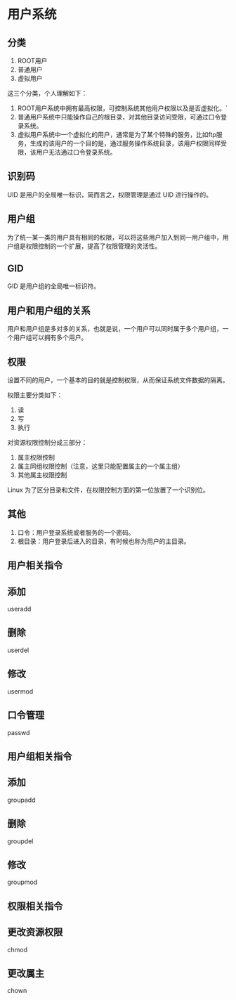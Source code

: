 # 用户系统

## 分类

  1. ROOT用户
  2. 普通用户
  3. 虚拟用户

这三个分类，个人理解如下：

  1. ROOT用户系统中拥有最高权限，可控制系统其他用户权限以及是否虚拟化。`
  2. 普通用户系统中只能操作自己的根目录，对其他目录访问受限，可通过口令登录系统。
  3. 虚拟用户系统中一个虚拟化的用户，通常是为了某个特殊的服务，比如ftp服务，生成的该用户的一个目的是，通过服务操作系统目录，该用户权限同样受限，该用户无法通过口令登录系统。

## 识别码

UID 是用户的全局唯一标识，简而言之，权限管理是通过 UID 进行操作的。

## 用户组

为了统一某一类的用户具有相同的权限，可以将这些用户加入到同一用户组中，用户组是权限控制的一个扩展，提高了权限管理的灵活性。

## GID

GID 是用户组的全局唯一标识符。

## 用户和用户组的关系

用户和用户组是多对多的关系，也就是说，一个用户可以同时属于多个用户组，一个用户组可以拥有多个用户。

## 权限

设置不同的用户，一个基本的目的就是控制权限，从而保证系统文件数据的隔离。

权限主要分类如下：

  1. 读
  2. 写
  3. 执行

对资源权限控制分成三部分：

  1. 属主权限控制
  2. 属主同组权限控制（注意，这里只能配置属主的一个属主组）
  3. 其他属主权限控制

Linux 为了区分目录和文件，在权限控制方面的第一位放置了一个识别位。

## 其他

  1. 口令：用户登录系统或者服务的一个密码。
  2. 根目录：用户登录后进入的目录，有时候也称为用户的主目录。

## 用户相关指令

## 添加

useradd

## 删除

userdel

## 修改

usermod

## 口令管理

passwd

## 用户组相关指令

## 添加

groupadd

## 删除

groupdel

## 修改

groupmod

## 权限相关指令

## 更改资源权限

chmod

## 更改属主

chown
